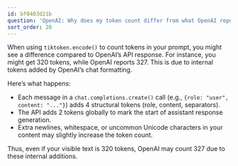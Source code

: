 ```yaml
---
id: bf0403d21b
question: 'OpenAI: Why does my token count differ from what OpenAI reports?'
sort_order: 20
---
```


When using `tiktoken.encode()` to count tokens in your prompt, you might see a difference compared to OpenAI’s API response. For instance, you might get 320 tokens, while OpenAI reports 327. This is due to internal tokens added by OpenAI’s chat formatting.

Here’s what happens:

- Each message in a `chat.completions.create()` call (e.g., `{role: "user", content: "..."}`) adds 4 structural tokens (role, content, separators).
- The API adds 2 tokens globally to mark the start of assistant response generation.
- Extra newlines, whitespace, or uncommon Unicode characters in your content may slightly increase the token count.

Thus, even if your visible text is 320 tokens, OpenAI may count 327 due to these internal additions.